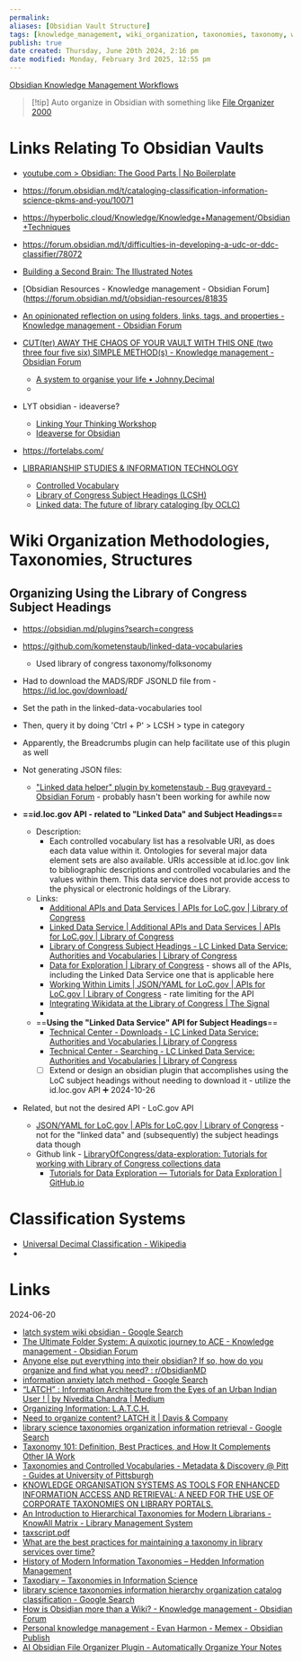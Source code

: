 ```yaml
---
permalink:
aliases: [Obsidian Vault Structure]
tags: [knowledge_management, wiki_organization, taxonomies, taxonomy, wiki_structure, library-science]
publish: true
date created: Thursday, June 20th 2024, 2:16 pm
date modified: Monday, February 3rd 2025, 12:55 pm
---
```


[Obsidian Knowledge Management Workflows](../../📁%2010%20-%20My%20Obsidian%20Stack/Obsidian%20Knowledge%20Management%20Workflows/Obsidian%20Knowledge%20Management%20Workflows.md)

> [!tip] Auto organize in Obsidian with something like [File Organizer 2000](../../📁%2009%20-%20My%20Obsidian%20Stack/Auto%20-%20Tagging,%20Linking,%20Dropzones%20&%20Organizers/File%20Organizer%202000/File%20Organizer%202000.md) 

# Links Relating To Obsidian Vaults

- [youtube.com > Obsidian: The Good Parts | No Boilerplate](https://www.youtube.com/watch?v=B0yAy2j-9V0&t=359s)
- https://forum.obsidian.md/t/cataloging-classification-information-science-pkms-and-you/10071
- https://hyperbolic.cloud/Knowledge/Knowledge+Management/Obsidian+Techniques
- https://forum.obsidian.md/t/difficulties-in-developing-a-udc-or-ddc-classifier/78072

- [Building a Second Brain: The Illustrated Notes](https://maggieappleton.com/basb)

- [Obsidian Resources - Knowledge management - Obsidian Forum](https://forum.obsidian.md/t/obsidian-resources/81835
- [An opinionated reflection on using folders, links, tags, and properties - Knowledge management - Obsidian Forum](https://forum.obsidian.md/t/an-opinionated-reflection-on-using-folders-links-tags-and-properties/78548) 

- [CUT(ter) AWAY THE CHAOS OF YOUR VAULT WITH THIS ONE (two three four five six) SIMPLE METHOD(s) - Knowledge management - Obsidian Forum](https://forum.obsidian.md/t/cut-ter-away-the-chaos-of-your-vault-with-this-one-two-three-four-five-six-simple-method-s/33700) 
	- [A system to organise your life • Johnny.Decimal](https://johnnydecimal.com/) 
	- 

- LYT obsidian - ideaverse?
	- [Linking Your Thinking Workshop](https://www.linkingyourthinking.com/workshop) 
	- [Ideaverse for Obsidian](https://start.linkingyourthinking.com/ideaverse-for-obsidian) 

- https://fortelabs.com/
- [LIBRARIANSHIP STUDIES & INFORMATION TECHNOLOGY](https://www.librarianshipstudies.com/)
	- [Controlled Vocabulary](https://www.librarianshipstudies.com/2020/03/controlled-vocabulary.html)
	- [Library of Congress Subject Headings (LCSH)](https://www.librarianshipstudies.com/2018/01/library-of-congress-subject-headings-lcsh.html)
	- [Linked data: The future of library cataloging (by OCLC)](https://www.librarianshipstudies.com/2024/06/linked-data-future-of-library.html)

# Wiki Organization Methodologies, Taxonomies, Structures

## Organizing Using the Library of Congress Subject Headings

- https://obsidian.md/plugins?search=congress
- https://github.com/kometenstaub/linked-data-vocabularies
	- Used library of congress taxonomy/folksonomy
- Had to download the MADS/RDF JSONLD file from - https://id.loc.gov/download/
- Set the path in the linked-data-vocabularies tool
- Then, query it by doing 'Ctrl + P' > LCSH > type in category
- Apparently, the Breadcrumbs plugin can help facilitate use of this plugin as well
- Not generating JSON files:
	- ["Linked data helper" plugin by kometenstaub - Bug graveyard - Obsidian Forum](https://forum.obsidian.md/t/linked-data-helper-plugin-by-kometenstaub/28875) - probably hasn't been working for awhile now

- **==id.loc.gov API - related to "Linked Data" and Subject Headings==**
	- Description:
		- Each controlled vocabulary list has a resolvable URI, as does each data value within it. Ontologies for several major data element sets are also available. URIs accessible at id.loc.gov link to bibliographic descriptions and controlled vocabularies and the values within them. This data service does not provide access to the physical or electronic holdings of the Library.
	- Links:
		- [Additional APIs and Data Services | APIs for LoC.gov | Library of Congress](https://www.loc.gov/apis/additional-apis/)
		- [Linked Data Service | Additional APIs and Data Services | APIs for LoC.gov | Library of Congress](https://www.loc.gov/apis/additional-apis/linked-data-service/)
		- [Library of Congress Subject Headings - LC Linked Data Service: Authorities and Vocabularies | Library of Congress](https://id.loc.gov/authorities/subjects.html)
		- [Data for Exploration | Library of Congress](https://data.labs.loc.gov/apis/) - shows all of the APIs, including the Linked Data Service one that is applicable here
		- [Working Within Limits | JSON/YAML for LoC.gov | APIs for LoC.gov | Library of Congress](https://www.loc.gov/apis/json-and-yaml/working-within-limits/#rate-limits) - rate limiting for the API
		- [Integrating Wikidata at the Library of Congress | The Signal](https://blogs.loc.gov/thesignal/2019/05/integrating-wikidata-at-the-library-of-congress/)
		- 
	- ==**Using the "Linked Data Service" API for Subject Headings**==
		- [Technical Center - Downloads - LC Linked Data Service: Authorities and Vocabularies | Library of Congress](https://id.loc.gov/techcenter/) 
		- [Technical Center - Searching - LC Linked Data Service: Authorities and Vocabularies | Library of Congress](https://id.loc.gov/techcenter/searching.html) 
		- [ ] Extend or design an obsidian plugin that accomplishes using the LoC subject headings without needing to download it - utilize the id.loc.gov API ➕ 2024-10-26
		
- Related, but not the desired API - LoC.gov API
	- [JSON/YAML for LoC.gov | APIs for LoC.gov | Library of Congress](https://www.loc.gov/apis/json-and-yaml/) - not for the "linked data" and (subsequently) the subject headings data though
	- Github link - [LibraryOfCongress/data-exploration: Tutorials for working with Library of Congress collections data](https://github.com/LibraryOfCongress/data-exploration) 
		- [Tutorials for Data Exploration — Tutorials for Data Exploration | GitHub.io](https://libraryofcongress.github.io/data-exploration/intro.html)

# Classification Systems

- [Universal Decimal Classification - Wikipedia](https://en.wikipedia.org/wiki/Universal_Decimal_Classification) 
- 

# Links

2024-06-20
- [latch system wiki obsidian - Google Search](https://www.google.com/search?q=latch+system+wiki+obsidian&sca_upv=1)
- [The Ultimate Folder System: A quixotic journey to ACE - Knowledge management - Obsidian Forum](https://forum.obsidian.md/t/the-ultimate-folder-system-a-quixotic-journey-to-ace/63483)
- [Anyone else put everything into their obsidian? If so, how do you organize and find what you need? : r/ObsidianMD](https://www.reddit.com/r/ObsidianMD/comments/15bctzk/anyone_else_put_everything_into_their_obsidian_if/)
- [information anxiety latch method - Google Search](https://www.google.com/search?q=information+anxiety+latch+method&ie=UTF-8#sbfbu=1&pi=information%20anxiety%20latch%20method)
- [“LATCH” : Information Architecture from the Eyes of an Urban Indian User ! | by Nivedita Chandra | Medium](https://medium.com/@niveditachandra/latch-information-architecture-from-the-eyes-of-an-urban-indian-user-efd474a7bb37#:~:text=Richard%20Saul%20Wurman%20%E2%80%94%20the%20person,Time%2C%20Category%2C%20or%20Hierarchy.)
- [Organizing Information: L.A.T.C.H.](https://www.thedesigngym.com/organizing-information-l-a-t-c-h/)
- [Need to organize content? LATCH it | Davis &amp; Company](https://www.davisandco.com/blog/need-organize-content-latch-it)
- [library science taxonomies organization information retrieval - Google Search](https://www.google.com/search?q=library+science+taxonomies+organization+information+retrieval&ie=UTF-8#pi=library%20science%20taxonomies%20organization%20information%20retrieval&sbfbu=1)
- [Taxonomy 101: Definition, Best Practices, and How It Complements Other IA Work](https://www.nngroup.com/articles/taxonomy-101/)
- [Taxonomies and Controlled Vocabularies - Metadata &amp; Discovery @ Pitt - Guides at University of Pittsburgh](https://pitt.libguides.com/metadatadiscovery/controlledvocabularies)
- [KNOWLEDGE ORGANISATION SYSTEMS AS TOOLS FOR ENHANCED INFORMATION ACCESS AND RETRIEVAL: A NEED FOR THE USE OF CORPORATE TAXONOMIES ON LIBRARY PORTALS.](https://digitalcommons.unl.edu/cgi/viewcontent.cgi?article=9832&context=libphilprac)
- [An Introduction to Hierarchical Taxonomies for Modern Librarians - KnowAll Matrix - Library Management System](https://knowallmatrix-librarysoftware.com/2023/02/07/an-introduction-to-hierarchical-taxonomies-for-modern-librarians/)
- [taxscript.pdf](https://www.loc.gov/flicc/cm/taxscript.pdf)
- [What are the best practices for maintaining a taxonomy in library services over time?](https://www.linkedin.com/advice/3/what-best-practices-maintaining-taxonomy-library-vqtvf)
- [History of Modern Information Taxonomies – Hedden Information Management](https://www.hedden-information.com/history-of-modern-information-taxonomies/)
- [Taxodiary – Taxonomies in Information Science](https://taxodiary.com/2018/08/taxonomies-in-information-science/)
- [library science taxonomies information hierarchy organization catalog classification - Google Search](https://www.google.com/search?q=library+science+taxonomies+information+hierarchy+organization+catalog+classification&ie=UTF-8)
- [How is Obsidian more than a Wiki? - Knowledge management - Obsidian Forum](https://forum.obsidian.md/t/how-is-obsidian-more-than-a-wiki/2914)
- [Personal knowledge management - Evan Harmon - Memex - Obsidian Publish](https://publish.obsidian.md/evanharmon/pkm)
- [AI Obsidian File Organizer Plugin - Automatically Organize Your Notes](https://fileorganizer2000.com/)